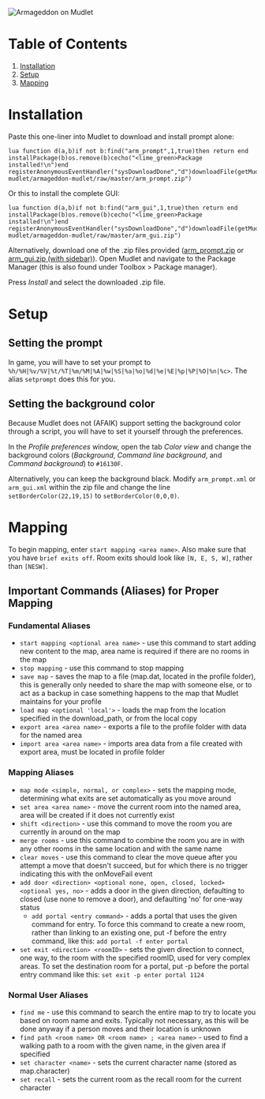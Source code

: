 ![Armageddon on Mudlet](https://vgy.me/r2ujho.gif)

# Table of Contents

1. [Installation](#installation)
2. [Setup](#setup)
3. [Mapping](#mapping)

# Installation

Paste this one-liner into Mudlet to download and install prompt alone:

```
lua function d(a,b)if not b:find("arm_prompt",1,true)then return end installPackage(b)os.remove(b)cecho("<lime_green>Package installed!\n")end registerAnonymousEventHandler("sysDownloadDone","d")downloadFile(getMudletHomeDir().."/arm_prompt.zip","https://github.com/armageddon-mudlet/armageddon-mudlet/raw/master/arm_prompt.zip")
```

Or this to install the complete GUI:

```
lua function d(a,b)if not b:find("arm_gui",1,true)then return end installPackage(b)os.remove(b)cecho("<lime_green>Package installed!\n")end registerAnonymousEventHandler("sysDownloadDone","d")downloadFile(getMudletHomeDir().."/arm_gui.zip","https://github.com/armageddon-mudlet/armageddon-mudlet/raw/master/arm_gui.zip")
```

Alternatively, download one of the .zip files provided ([arm_prompt.zip](https://raw.githubusercontent.com/azuriolinist/armageddon-mudlet/staging/arm_prompt.zip) or [arm_gui.zip (with sidebar)](https://raw.githubusercontent.com/azuriolinist/armageddon-mudlet/staging/arm_gui.zip)). Open Mudlet and navigate to the Package Manager (this is also found under Toolbox > Package manager).

Press *Install* and select the downloaded .zip file.

# Setup

## Setting the prompt
In game, you will have to set your prompt to `%h/%H|%v/%V|%t/%T|%m/%M|%A|%w|%S|%a|%o|%d|%e|%E|%p|%P|%O|%n|%c>`. The alias `setprompt` does this for you.

## Setting the background color
Because Mudlet does not (AFAIK) support setting the background color through a script, you will have to set it yourself through the preferences.

In the *Profile preferences* window, open the tab *Color view* and change the background colors (*Background*, *Command line background*, and *Command background*) to `#16130F`.

Alternatively, you can keep the background black. Modify `arm_prompt.xml` or `arm_gui.xml` within the zip file and change the line `setBorderColor(22,19,15)` to `setBorderColor(0,0,0)`.

# Mapping
To begin mapping, enter `start mapping <area name>`. Also make sure that you have `brief exits off`. Room exits should look like `[N, E, S, W]`, rather than `[NESW]`.

## Important Commands (Aliases) for Proper Mapping

### Fundamental Aliases
- `start mapping <optional area name>` - use this command to start adding new content to the map, area name is required if there are no rooms in the map
- `stop mapping` - use this command to stop mapping
- `save map` - saves the map to a file (map.dat, located in the profile folder), this is generally only needed to share the map with someone else, or to act as a backup in case something happens to the map that Mudlet maintains for your profile
- `load map <optional 'local'>` - loads the map from the location specified in the download_path, or from the local copy
- `export area <area name>` - exports a file to the profile folder with data for the named area
- `import area <area name>` - imports area data from a file created with export area, must be located in profile folder


### Mapping Aliases
- `map mode <simple, normal, or complex>` - sets the mapping mode, determining what exits are set automatically as you move around
- `set area <area name>` - move the current room into the named area, area will be created if it does not currently exist
- `shift <direction>` - use this command to move the room you are currently in around on the map
- `merge rooms` - use this command to combine the room you are in with any other rooms in the same location and with the same name
- `clear moves` - use this command to clear the move queue after you attempt a move that doesn't succeed, but for which there is no trigger indicating this with the onMoveFail event
- `add door <direction> <optional none, open, closed, locked> <optional yes, no>` - adds a door in the given direction, defaulting to closed (use none to remove a door), and defaulting 'no' for one-way status
  - `add portal <entry command>` - adds a portal that uses the given command for entry. To force this command to create a new room, rather than linking to an existing one, put -f before the entry command, like this: `add portal -f enter portal`
- `set exit <direction> <roomID>` - sets the given direction to connect, one way, to the room with the specified roomID, used for very complex areas. To set the destination room for a portal, put -p before the portal entry command like this: `set exit -p enter portal 1124`

### Normal User Aliases
- `find me` - use this command to search the entire map to try to locate you based on room name and exits. Typically not necessary, as this will be done anyway if a person moves and their location is unknown
- `find path <room name> OR <room name> ; <area name>` - used to find a walking path to a room with the given name, in the given area if specified
- `set character <name>` - sets the current character name (stored as map.character)
- `set recall` - sets the current room as the recall room for the current character
